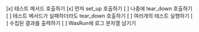 [x] 테스트 메서드 호출하기
[x] 먼저 set_up 호출하기
[ ] 나중에 tear_down 호출하기
[ ] 테스트 메서드가 실패하더라도 tear_down 호출하기
[ ] 여러개의 테스트 실행하기
[ ] 수집된 결과를 출력하기
[ ] WasRun에 로그 문자열 남기기